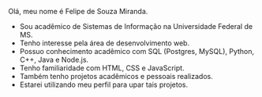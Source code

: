 Olá, meu nome é Felipe de Souza Miranda.
- Sou acadêmico de Sistemas de Informação na Universidade Federal de MS.
- Tenho interesse pela área de desenvolvimento web.
- Possuo conhecimento acadêmico com SQL (Postgres, MySQL), Python, C++, Java e Node.js.
- Tenho familiaridade com HTML, CSS e JavaScript.
- Também tenho projetos acadêmicos e pessoais realizados.
- Estarei utilizando meu perfil para upar tais projetos.


<!---
felipeszm/felipeszm is a ✨ special ✨ repository because its `README.md` (this file) appears on your GitHub profile.
You can click the Preview link to take a look at your changes.
--->
